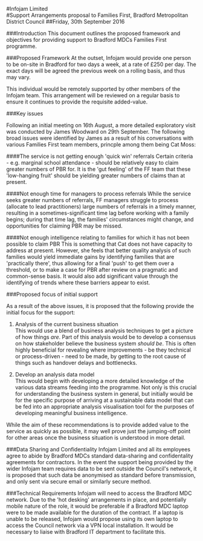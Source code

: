 #Infojam Limited </br>
#Support Arrangements proposal to Families First, Bradford Metropolitan District Council
##Friday, 30th September 2016

###Introduction
This document outlines the proposed framework and objectives for providing support to Bradford MDCs Families First programme.

###Proposed Framework
At the outset, Infojam would provide one person to be on-site in Bradford for two days a week, at a rate of £250 per day.  The exact days will be agreed the previous week on a rolling basis, and thus may vary.  

This individual would be remotely supported by other members of the Infojam team.  This arrangement will be reviewed on a regular basis to ensure it continues to provide the requisite added-value.

###Key issues

Following an initial meeting on 16th August, a more detailed exploratory visit was conducted by James Woodward on 29th September.  The following broad issues were identified by James as a result of his conversations with various Families First team members, princple among them being Cat Moss:

####The service is not getting enough 'quick win' referrals
Certain criteria - e.g. marginal school attendance - should be relatively easy to claim greater numbers of PBR for.  It is the 'gut feeling' of the FF team that these 'low-hanging fruit' should be yielding greater numbers of claims than at present.  </br>

####Not enough time for managers to process referrals
While the service seeks greater numbers of referrals, FF managers struggle to process (allocate to lead practitioners) large numbers of referrals in a timely manner, resulting in a sometimes-significant time lag before working with a family begins; during that time lag, the families' circumstances might change, and opportunities for claiming PBR may be missed.</br>

####Not enough intelligence relating to families for which it has not been possible to claim PBR
This is something that Cat does not have capacity to address at present.  However, she feels that better quality analysis of such families would yield immediate gains by identifying families that are 'practically there', thus allowing for a final 'push' to get them over a threshold, or to make a case for PBR after review on a pragmatic and common-sense basis.  It would also add significant value through the identifying of trends where these barriers appear to exist.</br>


###Proposed focus of initial support

As a result of the above issues, it is proposed that the following provide the initial focus for the support:

1. Analysis of the current business situation </br>
This would use a blend of business analysis techniques to get a picture of how things *are*.  Part of this analysis would be to develop a consensus on how stakeholder believe the business system *should be*.  This is often highly beneficial for revealing where improvements - be they technical or process-driven - need to be made, by getting to the root cause of things such as handover delays and bottlenecks.

2. Develop an analysis data model </br>
This would begin with developing a more detailed knowledge of the various data streams feeding into the programme.  Not only is this crucial for understanding the business system in general, but initially would be for the specific purpose of arriving at a sustainable data model that can be fed into an appropriate analysis visualisation tool for the purposes of developing meaningful business intelligence.

While the aim of these recommendations is to provide added value to the service as quickly as possible, it may well prove just the jumping-off point for other areas once the business situation is understood in more detail.


###Data Sharing and Confidentiality
Infojam Limited and all its employees agree to abide by Bradford MDCs standard data-sharing and confidentality agreements for contractors.  In the event the support being provided by the wider Infojam team requires data to be sent outside the Council's network, it is proposed that such data be anonymised as standard before transmission, and only sent via secure email or similarly secure method.

###Technical Requirements
Infojam will need to access the Bradford MDC network.  Due to the 'hot desking' arrangements in place, and potentially mobile nature of the role, it would be preferable if a Bradford MDC laptop were to be made available for the duration of the contract.  If a laptop is unable to be released, Infojam would propose using its own laptop to access the Council network via a VPN local installation.  It would be necessary to liaise with Bradford IT department to facilitate this.
